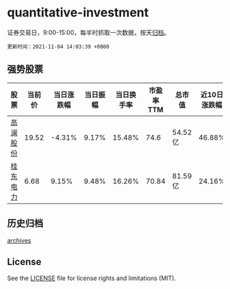 # quantitative-investment

证券交易日，9:00-15:00，每半时抓取一次数据，按天[归档](archives)。

`更新时间：2021-11-04 14:03:39 +0800`

## 强势股票

|股票|当前价|当日涨跌幅|当日振幅|当日换手率|市盈率TTM|总市值|近10日涨跌幅|
|----|----|----|----|----|----|----|----|
|[高澜股份](https://xueqiu.com/S/SZ300499)|19.52|-4.31%|9.17%|15.48%|74.6|54.52亿|46.88%|
|[桂东电力](https://xueqiu.com/S/SH600310)|6.68|9.15%|9.48%|16.26%|70.84|81.59亿|24.16%|

## 历史归档

[archives](archives)

## License

See the [LICENSE](LICENSE) file for license rights and limitations (MIT).